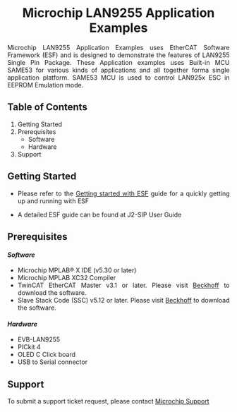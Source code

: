# <div align="center">**Microchip LAN9255 Application Examples**</div>

<div align="justify">Microchip LAN9255 Application Examples uses EtherCAT Software Framework (ESF) and is designed to demonstrate the features of LAN9255 Single Pin Package. These Application examples uses Built-in MCU SAME53 for various kinds of applications and all together forma single application platform. SAME53 MCU is used to control LAN925x ESC in EEPROM Emulation mode.

## **Table of Contents**

1.	 Getting Started
2.  Prerequisites
	-	Software
	-	Hardware
3. Support

## **Getting Started**
 - Please refer to the [Getting started with ESF](http://ww1.microchip.com/downloads/en/DeviceDoc/EtherCAT-Software-Framework-Quick-Start-Guide-50003046A.pdf) guide for a quickly getting up and running with ESF

- A detailed ESF guide can be found at J2-SIP User Guide

## **Prerequisites**

#### ***Software***
-	Microchip MPLAB® X IDE (v5.30 or later)
-	Microchip MPLAB XC32 Compiler
-	TwinCAT EtherCAT Master v3.1 or later. Please visit [Beckhoff](www.Beckhoff.com) to download the software.
-	Slave Stack Code (SSC) v5.12 or later. Please visit [Beckhoff](www.Beckhoff.com) to download the software.

#### ***Hardware***
-	EVB-LAN9255
-	PICkit 4
- OLED C Click board
- USB to Serial connector

## **Support**
To submit a support ticket request, please contact [Microchip Support](support.microchip.com)
</div>
